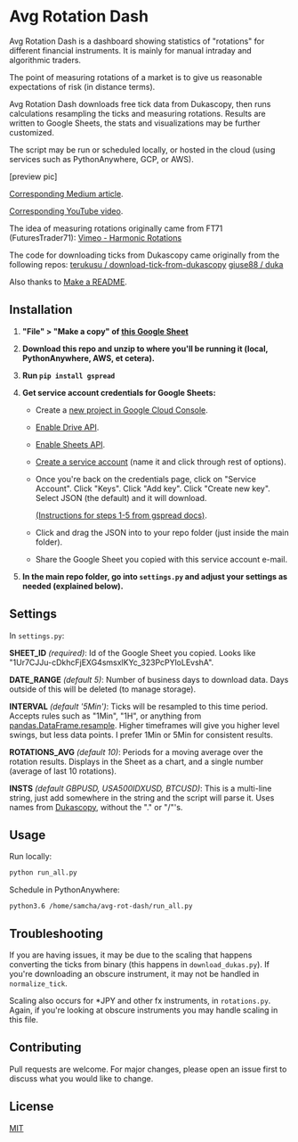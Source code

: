 # Avg Rotation Dash

Avg Rotation Dash is a dashboard showing statistics of "rotations" for different financial instruments. It is mainly for manual intraday and algorithmic traders.

The point of measuring rotations of a market is to give us reasonable expectations of risk (in distance terms).

Avg Rotation Dash downloads free tick data from Dukascopy, then runs calculations resampling the ticks and measuring rotations. Results are written to Google Sheets, the stats and visualizations may be further customized. 

The script may be run or scheduled locally, or hosted in the cloud (using services such as PythonAnywhere, GCP, or AWS).

[preview pic]

[Corresponding Medium article](link).

[Corresponding YouTube video](link).

The idea of measuring rotations originally came from FT71 (FuturesTrader71):
[Vimeo - Harmonic Rotations](https://vimeo.com/145456969)


The code for downloading ticks from Dukascopy came originally from the following repos:
[terukusu / download-tick-from-dukascopy](https://github.com/terukusu/download-tick-from-dukascopy)
[giuse88 / duka](https://github.com/giuse88/duka)


Also thanks to [Make a README](https://www.makeareadme.com/).


## Installation

1. **"File" > "Make a copy" of [this Google Sheet](https://docs.google.com/spreadsheets/d/1Ur7CJJu-cDkhcFjEXG4smsxlKYc_323PcPYloLEvshA/edit#gid=0)**

2. **Download this repo and unzip to where you'll be running it (local, PythonAnywhere, AWS, et cetera).** 

3. **Run `pip install gspread`**

4. **Get service account credentials for Google Sheets:**
   - Create a [new project in Google Cloud Console](https://console.cloud.google.com/projectcreate).
   - [Enable Drive API](https://console.cloud.google.com/apis/library/drive.googleapis.com).
   - [Enable Sheets API](https://console.cloud.google.com/apis/library/sheets.googleapis.com).
   - [Create a service account](https://console.cloud.google.com/iam-admin/serviceaccounts/create) (name it and click through rest of options).
   - Once you're back on the credentials page, click on "Service Account". Click "Keys". Click "Add key". Click "Create new key". Select JSON (the default) and it will download.

      [(Instructions for steps 1-5 from gspread docs)](https://gspread.readthedocs.io/en/latest/oauth2.html#for-bots-using-service-account).
   - Click and drag the JSON into to your repo folder (just inside the main folder).
   - Share the Google Sheet you copied with this service account e-mail.
   

5. **In the main repo folder, go into `settings.py` and adjust your settings as needed (explained below).**

## Settings

In `settings.py`:

**SHEET_ID** *(required)*: Id of the Google Sheet you copied. Looks like "1Ur7CJJu-cDkhcFjEXG4smsxlKYc_323PcPYloLEvshA".

**DATE_RANGE** *(default 5)*: Number of business days to download data. Days outside of this will be deleted (to manage storage).

**INTERVAL** *(default '5Min')*: Ticks will be resampled to this time period. Accepts rules such as "1Min", "1H", or anything from [pandas.DataFrame.resample](https://pandas.pydata.org/docs/reference/api/pandas.DataFrame.resample.html). Higher timeframes will give you higher level swings, but less data points. I prefer 1Min or 5Min for consistent results.

**ROTATIONS_AVG** *(default 10)*: Periods for a moving average over the rotation results. Displays in the Sheet as a chart, and a single number (average of last 10 rotations).

**INSTS** *(default GBPUSD, USA500IDXUSD, BTCUSD)*: This is a multi-line string, just add somewhere in the string and the script will parse it. Uses names from [Dukascopy](https://www.dukascopy.com/swiss/english/marketwatch/historical/), without the "." or "/"'s.

## Usage

Run locally:

```python
python run_all.py
```

Schedule in PythonAnywhere:

```
python3.6 /home/samcha/avg-rot-dash/run_all.py
```

## Troubleshooting

If you are having issues, it may be due to the scaling that happens converting the ticks from binary (this happens in `download_dukas.py`). If you're downloading an obscure instrument, it may not be handled in `normalize_tick`.

Scaling also occurs for *JPY and other fx instruments, in `rotations.py`. Again, if you're looking at obscure instruments you may handle scaling in this file.

## Contributing
Pull requests are welcome. For major changes, please open an issue first to discuss what you would like to change.

## License
[MIT](https://choosealicense.com/licenses/mit/)